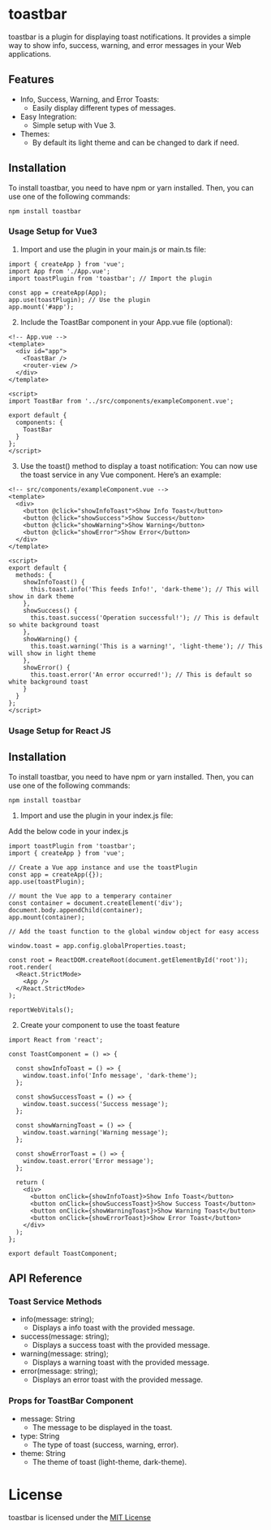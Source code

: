 # toastbar

toastbar is a plugin for displaying toast notifications. It provides a simple way to show info, success, warning, and error messages in your Web applications.

## Features

* Info, Success, Warning, and Error Toasts: 
  - Easily display different types of messages.
* Easy Integration: 
  - Simple setup with Vue 3.
* Themes: 
  - By default its light theme and can be changed to dark if need.

## Installation

To install toastbar, you need to have npm or yarn installed. Then, you can use one of the following commands:

``` npm install toastbar ```


### Usage Setup for Vue3

1. Import and use the plugin in your main.js or main.ts file:
``` // main.js
import { createApp } from 'vue';
import App from './App.vue';
import toastPlugin from 'toastbar'; // Import the plugin

const app = createApp(App);
app.use(toastPlugin); // Use the plugin
app.mount('#app');

```
2. Include the ToastBar component in your App.vue file (optional):
```
<!-- App.vue -->
<template>
  <div id="app">
    <ToastBar />
    <router-view />
  </div>
</template>

<script>
import ToastBar from '../src/components/exampleComponent.vue';

export default {
  components: {
    ToastBar
  }
};
</script>

```
3. Use the toast() method to display a toast notification:
    You can now use the toast service in any Vue component. Here’s an example:
```
<!-- src/components/exampleComponent.vue -->
<template>
  <div>
    <button @click="showInfoToast">Show Info Toast</button>
    <button @click="showSuccess">Show Success</button>
    <button @click="showWarning">Show Warning</button>
    <button @click="showError">Show Error</button>
  </div>
</template>

<script>
export default {
  methods: {
    showInfoToast() {
      this.toast.info('This feeds Info!', 'dark-theme'); // This will show in dark theme
    },
    showSuccess() {
      this.toast.success('Operation successful!'); // This is default so white background toast
    },
    showWarning() {
      this.toast.warning('This is a warning!', 'light-theme'); // This will show in light theme
    },
    showError() {
      this.toast.error('An error occurred!'); // This is default so white background toast
    }
  }
};
</script>
```
### Usage Setup for React JS

## Installation

To install toastbar, you need to have npm or yarn installed. Then, you can use one of the following commands:

``` npm install toastbar ```

1. Import and use the plugin in your index.js file:

Add the below code in your index.js 

```
import toastPlugin from 'toastbar';
import { createApp } from 'vue';

// Create a Vue app instance and use the toastPlugin
const app = createApp({});
app.use(toastPlugin);

// mount the Vue app to a temperary container
const container = document.createElement('div');
document.body.appendChild(container);
app.mount(container);

// Add the toast function to the global window object for easy access

window.toast = app.config.globalProperties.toast;

const root = ReactDOM.createRoot(document.getElementById('root'));
root.render(
  <React.StrictMode>
    <App />
  </React.StrictMode>
);

reportWebVitals(); 

```
2. Create your component to use the toast feature

```
import React from 'react';

const ToastComponent = () => {

  const showInfoToast = () => {
    window.toast.info('Info message', 'dark-theme');
  };

  const showSuccessToast = () => {
    window.toast.success('Success message');
  };

  const showWarningToast = () => {
    window.toast.warning('Warning message');
  };

  const showErrorToast = () => {
    window.toast.error('Error message');
  };

  return (
    <div>
      <button onClick={showInfoToast}>Show Info Toast</button>
      <button onClick={showSuccessToast}>Show Success Toast</button>
      <button onClick={showWarningToast}>Show Warning Toast</button>
      <button onClick={showErrorToast}>Show Error Toast</button>
    </div>
  );
};

export default ToastComponent;

```

## API Reference

### Toast Service Methods

  * info(message: string);
    - Displays a info toast with the provided message.
  * success(message: string);
    - Displays a success toast with the provided message.
  * warning(message: string);
    - Displays a warning toast with the provided message.
  * error(message: string);
    - Displays an error toast with the provided message.

### Props for ToastBar Component

  * message: String
    - The message to be displayed in the toast.
  * type: String
    - The type of toast (success, warning, error). 
  * theme: String
    - The theme of toast (light-theme, dark-theme).

# License

toastbar is licensed under the [MIT License](https://github.com/hariharan005/toastbar/blob/main/LICENSE)